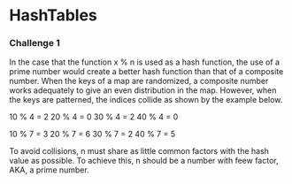 # HashTables

### Challenge 1

In the case that the function x % n is used as a hash function, the use of a prime number would create a better hash function than that of a composite 
number. When the keys of a map are randomized, a composite number works adequately to give an even distribution in the map. However, when the keys are 
patterned, the indices collide as shown by the example below.

10 % 4 = 2
20 % 4 = 0
30 % 4 = 2
40 % 4 = 0

10 % 7 = 3
20 % 7 = 6
30 % 7 = 2
40 % 7 = 5

To avoid collisions, n must share as little common factors with the hash value as possible. To achieve this, n should be a number with feew factor, AKA,
a prime number.
